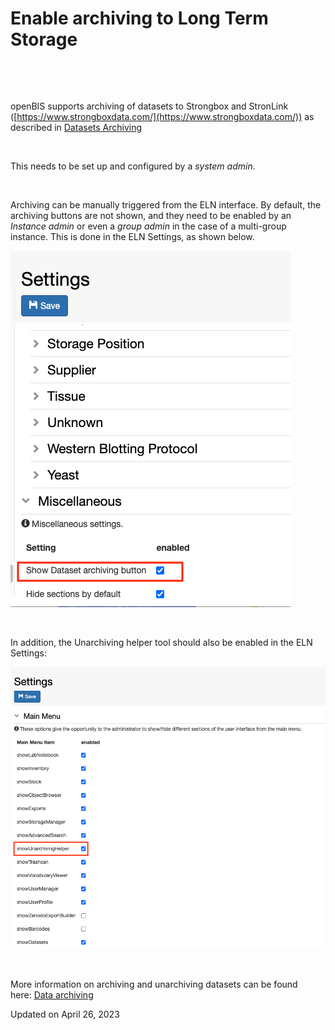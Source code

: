 # Enable archiving to Long Term Storage



 

 

openBIS supports archiving of datasets to Strongbox and StronLink
([https://www.strongboxdata.com/](https://www.strongboxdata.com/)) as
described in [Datasets
Archiving](../../../../../../docs-test/docs/system-admin-documentation/advanced-features/archive-datasets.md)

 

This needs to be set up and configured by a *system admin*.

 

Archiving can be manually triggered from the ELN interface. By default,
the archiving buttons are not shown, and they need to be enabled by an
*Instance admin* or even a *group admin* in the case of a multi-group
instance. This is done in the ELN Settings, as shown below.

![image info](img/enable-archiving-button.png)

 

In addition, the Unarchiving helper tool should also be enabled in the
ELN Settings:

![image info](img/enable-unarchiving-helper-tool.png)

 

More information on archiving and unarchiving datasets can be found
here: [Data
archiving](../../../../../../docs-test/docs/user-documentation/general-users/data-archiving.md)

Updated on April 26, 2023
